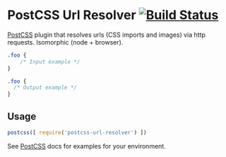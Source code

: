 # PostCSS Url Resolver [![Build Status][ci-img]][ci]

[PostCSS] plugin that resolves urls (CSS imports and images) via http requests. Isomorphic (node + browser).

[PostCSS]: https://github.com/postcss/postcss
[ci-img]:  https://travis-ci.org/frandiox/postcss-url-resolver.svg
[ci]:      https://travis-ci.org/frandiox/postcss-url-resolver

```css
.foo {
    /* Input example */
}
```

```css
.foo {
  /* Output example */
}
```

## Usage

```js
postcss([ require('postcss-url-resolver') ])
```

See [PostCSS] docs for examples for your environment.
